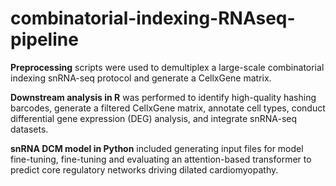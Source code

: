 # combinatorial-indexing-RNAseq-pipeline
**Preprocessing** scripts were used to demultiplex a large-scale combinatorial indexing snRNA-seq protocol and generate a CellxGene matrix.

**Downstream analysis in R** was performed to identify high-quality hashing barcodes, generate a filtered CellxGene matrix, annotate cell types, conduct differential gene expression (DEG) analysis, and integrate snRNA-seq datasets.

**snRNA DCM model in Python** included generating input files for model fine-tuning, fine-tuning and evaluating an attention-based transformer to predict core regulatory networks driving dilated cardiomyopathy.

